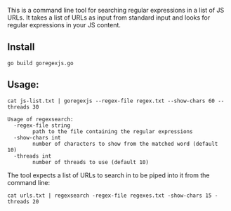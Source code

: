 This is a command line tool for searching regular expressions in a list of JS URLs. It takes a list of URLs as input from standard input and looks for regular expressions in your JS content.

## Install
```
go build goregexjs.go
```

## Usage:

```
cat js-list.txt | goregexjs --regex-file regex.txt --show-chars 60 --threads 30
```

```
Usage of regexsearch:
  -regex-file string
        path to the file containing the regular expressions
  -show-chars int
        number of characters to show from the matched word (default 10)
  -threads int
        number of threads to use (default 10)
```


The tool expects a list of URLs to search in to be piped into it from the command line:

```
cat urls.txt | regexsearch -regex-file regexes.txt -show-chars 15 -threads 20
```




